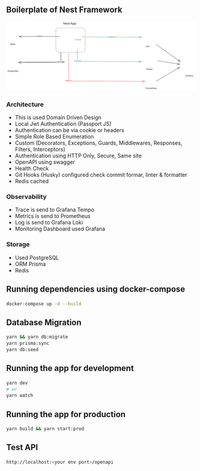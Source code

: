 ## Boilerplate of Nest Framework

![concept](./images/concept.svg)

### Architecture
- This is used Domain Driven Design
- Local Jwt Authentication (Passport JS)
- Authentication can be via cookie or headers
- Simple Role Based Enumeration
- Custom (Decorators, Exceptions, Guards, Middlewares, Responses, Filters, Interceptors)
- Authentication using HTTP Only, Secure, Same site
- OpenAPI using swagger
- Health Check
- Git Hooks (Husky) configured check commit formar, linter & formatter
- Redis cached
  
### Observability
- Trace is send to Grafana Tempo
- Metrics is send to Prometheus
- Log is send to Grafana Loki
- Monitoring Dashboard used Grafana

### Storage
- Used PostgreSQL
- ORM Prisma
- Redis

## Running dependencies using docker-compose
```bash
docker-compose up -d --build
```

## Database Migration
```bash
yarn && yarn db:migrate
yarn prisma:sync
yarn db:seed
```

## Running the app for development
```bash
yarn dev
# or
yarn watch
```

## Running the app for production
```bash
yarn build && yarn start:prod
```

## Test API
```bash
http://localhost:<your env port>/openapi
```
